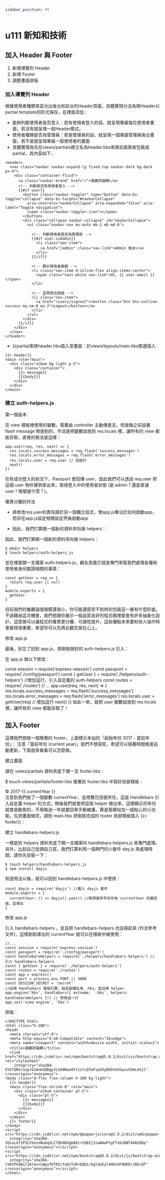 ```yaml
---
sidebar_position: 49
---
```


# u111 新知和技術 

## 加入 Header 與 Footer
1. 新增導覽列 Header
2. 新增 Footer
3. 調整畫面排版


### 加入導覽列 Header
根據使用者種類來區分出後台和前台的Header頁面，具體實現分法為將Header以partial template的形式保存，在裡面添加：
  - 能夠判斷使用者是否登入：若有使用者登入的話，就呈現專屬每位使用者畫面，若沒有就呈現一般Header樣式。
  - 使用者種類是否為管理員：若是管理員的話，就呈現一個專屬管理員後台畫面，若不是就呈現專屬一般使用者的畫面
  - 具體實現為先在views/partials建立名為header.hbs來將前面兩者包裝成partial，其內容如下，
```
<header>
  <nav class="navbar navbar-expand-lg fixed-top navbar-dark bg-dark px-4">
    <div class="container-fluid">
      <a class="navbar-brand" href="/">餐廳評論網</a>
      <!-- 判斷是否有使用者登入 -->
      {{#if user}}
        <button class="navbar-toggler" type="button" data-bs-toggle="collapse" data-bs-target="#navbarCollapse"
          aria-controls="navbarCollapse" aria-expanded="false" aria-label="Toggle navigation">
          <span class="navbar-toggler-icon"></span>
        </button>
        <div class="collapse navbar-collapse" id="navbarCollapse">
          <ul class="navbar-nav ms-auto mb-2 mb-md-0">
            
            <!-- 判斷使用者是否為管理員 -->
            {{#if user.isAdmin}}
              <li class="nav-item">
                <a href="/admin" class="nav-link">Admin 後台</a>
              </li>
            {{/if}}
            
            <!-- 顯示使用者帳號 -->
            <li class="nav-item d-inline-flex align-items-center">
              <span class="text-white nav-link">Hi, {{ user.email }}</span>
            </li>

            <!-- 呈現登出按鈕 -->
            <li class="nav-item">
              <a href="/users/signout"><button class="btn btn-outline-success my-sm-0 my-2">Logout</button></a>
            </li>
          </ul>
        </div>
      {{/if}}
    </div>
  </nav>
</header>
```
  - 以partial來將header.hbs插入至畫面：於views/layouts/main.hbs那邊插入
  ```
  {{> header}}
  <main role="main">
    <div class="album bg-light p-5">
      <div class="container">
        {{> message}}
        {{{body}}}
      </div>
    </div>
  </main>
  ```



### 建立 auth-helpers.js


第一個版本

在 view 樣板裡使用的變數，需要由 controller 主動傳進去，但就像之前設置 flash message 時提到的，作法是把變數設放到 res.locals 裡，讓所有的 view 都能存取，直覺的做法是這樣：
```
app.use((req, res, next) => {
  res.locals.success_messages = req.flash('success_messages')
  res.locals.error_messages = req.flash('error_messages')
  res.locals.user = req.user // 加這行
  next()
})
```

在有成功登入的狀況下，Passport 會回傳 user，因此我們可以透過 req.user 把這個 user 物件實例拿出來，取得登入中的使用者狀態 (是 admin？還是普通 user？帳號是什麼？)。

權責分離的作法
  - 將修改req.user的責任歸於另一個獨立程式，使app.js專注於如何啟動app，而非在app.js設定相關設定然後啟動app

  - 因此，我們打算開一個新的資料夾叫做 helpers：

因此，我們打算開一個新的資料夾叫做 helpers：
```
$ mkdir helpers
$ touch helpers/auth-helpers.js

```
並在裡面開一支檔案 auth-helpers.js，顧名思義它就是專門來幫我們處理各種和使用者身份驗證相關的事情：


```
const getUser = req => {
  return req.user || null
}
module.exports = {
  getUser
}
```

  目前我們的餐廳論壇規模還很小，你可能還感受不到特別包裝這一層有什麼好處。不過藉由這次機會，我們想跟你展示一組品質良好的程式碼裡面會有許多抽象化設計，這麼做可以讓程式的權責更分離、可讀性提升，這些優點未來要和他人協作時會變得很重要，希望你可以先將此觀念放在心上。



  修改 app.js

最後，別忘了回到 app.js，把剛剛做好的 auth-helpers.js 引入：

在 app.js 做以下修改：

const session = require('express-session')
const passport = require('./config/passport')
const { getUser } = require('./helpers/auth-helpers') //增加這行，引入自定義的 auth-helpers
const routes = require('./routes')
// ...
app.use((req, res, next) => {
  res.locals.success_messages = req.flash('success_messages')
  res.locals.error_messages = req.flash('error_messages')
  res.locals.user = getUser(req)  // 增加這行
  next()
})
如此一來，就把 user 變數設放到 res.locals 裡，讓所有的 view 都能存取了！



## 加入 Footer


這裡我們想做一個簡單的 footer，上面標示本站的「起始年份 2017 - 當前年份」：
注意「當前年份 (current year)」我們不想寫死，希望可以隨著時間推進自動更新，下面就來看看可以怎麼做。



建立畫面

請在 views/partials 資料夾底下建一支 footer.hbs：

$ touch views/partials/footer.hbs
接著到 footer.hbs 中寫好局部樣板：

<footer class="footer mt-auto py-3 bg-light">
  <div class="container text-center">
    <span class="text-muted">© 2017-{{ currentYear }}</span>
  </div>
</footer>
注意到我們放了一個變數 currentYear，並用雙花括號夾住，這是 Handlebars 引入自定義 helper 的方式。稍後我們就會把這個 helper 做出來。這樣顯示的年份就會是動態的，不用每過一年就要回來手動維護，算是幫網站加一個貼心的小功能。先把畫面做完，請到 main.hbs 把剛剛完成的 footer 局部樣板插入 {{> footer}}：


建立 handlebars-helpers.js

一樣是到 helpers 資料夾底下開一支檔案叫 handlebars-helpers.js 來專門處理。另外，比起自己從頭自己寫，我們打算利用一個熱門的小套件 day.js 來處理時間，請你先安裝一下：
```
$ touch helpers/handlebars-helpers.js
$ npm install dayjs
```
知道用法以後，就可以回到 handlebars-helpers.js 中使用：
```
const dayjs = require('dayjs') //載入 dayjs 套件
module.exports = {
  currentYear: () => dayjs().year() //取得當年年份作為 currentYear 的屬性值，並導出
}

```

修改 app.js

引入 handlebars-helpers ，並且把 handlebars-helpers 也註冊起來 (作法參考文件)，這樣剛剛導出的 currentYear 就可以在樣板中被使用：
```
//...
const session = require('express-session')
const passport = require('./config/passport')
const handlebarsHelpers = require('./helpers/handlebars-helpers') // 引入 handlebars-helpers
const { getUser } = require('./helpers/auth-helpers')
const routes = require('./routes')
const app = express()
const port = process.env.PORT || 3000
const SESSION_SECRET = 'secret'
//註冊 Handlebars 樣版引擎，指定副檔名為 .hbs，並註冊 helper
app.engine('hbs', handlebars({ extname: '.hbs', helpers: handlebarsHelpers })) // 修改這一行
app.set('view engine', 'hbs')

```


排版：
```
<!DOCTYPE html>
<html class="h-100">
<head>
  <meta charset="utf-8">
  <meta http-equiv="X-UA-Compatible" content="IE=edge">
  <meta name="viewport" content="width=device-width, initial-scale=1">
  <title>餐廳評論網</title>
  <link href="https://cdn.jsdelivr.net/npm/bootstrap@5.0.2/dist/css/bootstrap.min.css" rel="stylesheet"
    integrity="sha384-EVSTQN3/azprG1Anm3QDgpJLIm9Nao0Yz1ztcQTwFspd3yD65VohhpuuCOmLASjC" crossorigin="anonymous">
<body class="d-flex flex-column h-100 bg-light">
  {{> header}}
  <main class="flex-shrink-0" role="main">
    <div class="album container pt-5">
      <div class="pt-5">
        {{> messages}}
        {{{body}}}
      </div>
    </div>
  </main>
  {{> footer}}
</body>
<script src="https://cdn.jsdelivr.net/npm/@popperjs/core@2.9.2/dist/umd/popper.min.js"
  integrity="sha384-IQsoLXl5PILFhosVNubq5LC7Qb9DXgDA9i+tQ8Zj3iwWAwPtgFTxbJ8NT4GN1R8p" crossorigin="anonymous"></script>
<script src="https://cdn.jsdelivr.net/npm/bootstrap@5.0.2/dist/js/bootstrap.min.js"
  integrity="sha384-cVKIPhGWiC2Al4u+LWgxfKTRIcfu0JTxR+EQDz/bgldoEyl4H0zUF0QKbrJ0EcQF" crossorigin="anonymous"></script>
</html>
```